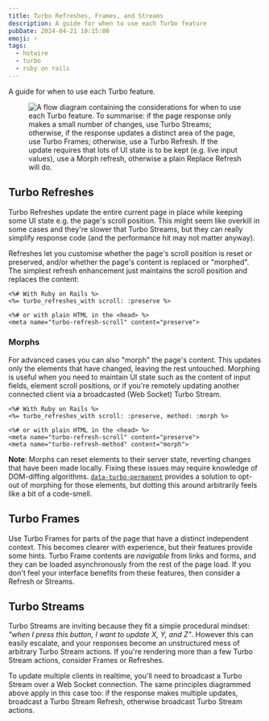 ```yaml
---
title: Turbo Refreshes, Frames, and Streams
description: A guide for when to use each Turbo feature
pubDate: 2024-04-21 10:15:00
emoji: ⚡️
tags:
  - hotwire
  - turbo
  - ruby on rails
---
```


A guide for when to use each Turbo feature.

<figure>
  <img src="/turbo-streams-frames-refreshes.png" alt="A flow diagram containing the considerations for when to use each Turbo feature. To summarise: if the page response only makes a small number of changes, use Turbo Streams; otherwise, if the response updates a distinct area of the page, use Turbo Frames; otherwise, use a Turbo Refresh. If the update requires that lots of UI state is to be kept (e.g. live input values), use a Morph refresh, otherwise a plain Replace Refresh will do.">
</figure>

## Turbo Refreshes

Turbo Refreshes update the entire current page in place while keeping some UI state e.g. the page's scroll position. This might seem like overkill in some cases and they're slower that Turbo Streams, but they can really simplify response code (and the performance hit may not matter anyway).

Refreshes let you customise whether the page's scroll position is reset or preserved, and/or whether the page's content is replaced or "morphed". The simplest refresh enhancement just maintains the scroll position and replaces the content:

```erb
<%# With Ruby on Rails %>
<%= turbo_refreshes_with scroll: :preserve %>

<%# or with plain HTML in the <head> %>
<meta name="turbo-refresh-scroll" content="preserve">
```

### Morphs

For advanced cases you can also "morph" the page's content. This updates only the elements that have changed, leaving the rest untouched. Morphing is useful when you need to maintain UI state such as the content of input fields, element scroll positions, or if you're remotely updating another connected client via a broadcasted (Web Socket) Turbo Stream.

```erb
<%# With Ruby on Rails %>
<%= turbo_refreshes_with scroll: :preserve, method: :morph %>

<%# or with plain HTML in the <head> %>
<meta name="turbo-refresh-scroll" content="preserve">
<meta name="turbo-refresh-method" content="morph">
```

**Note**: Morphs can reset elements to their server state, reverting changes that have been made locally. Fixing these issues may require knowledge of DOM-diffing algorithms. [`data-turbo-permanent`](https://turbo.hotwired.dev/handbook/page_refreshes#exclude-sections-from-morphing) provides a solution to opt-out of morphing for those elements, but dotting this around arbitrarily feels like a bit of a code-smell.

## Turbo Frames

Use Turbo Frames for parts of the page that have a distinct independent context. This becomes clearer with experience, but their features provide some hints. Turbo Frame contents are _navigable_ from links and forms, and they can be loaded asynchronously from the rest of the page load. If you don't feel your interface benefits from these features, then consider a Refresh or Streams.

## Turbo Streams

Turbo Streams are inviting because they fit a simple procedural mindset: _"when I press this button, I want to update X, Y, and Z"_. However this can easily escalate, and your responses become an unstructured mess of arbitrary Turbo Stream actions. If you're rendering more than a few Turbo Stream actions, consider Frames or Refreshes.

To update multiple clients in realtime, you'll need to broadcast a Turbo Stream over a Web Socket connection. The same principles diagrammed above apply in this case too: if the response makes multiple updates, broadcast a Turbo Stream Refresh, otherwise broadcast Turbo Stream actions.

